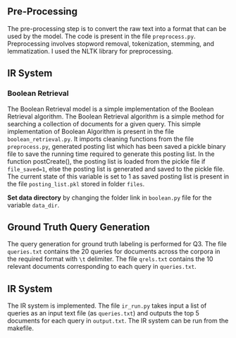 ## Pre-Processing
The pre-processing step is to convert the raw text into a format that can be used by the model. The code is present in the file `preprocess.py`. Preprocessing involves stopword removal, tokenization, stemming, and lemmatization. I used the NLTK library for preprocessing.

## IR System
### Boolean Retrieval
The Boolean Retrieval model is a simple implementation of the Boolean Retrieval algorithm. The Boolean Retrieval algorithm is a simple method for searching a collection of documents for a given query.
This simple implementation of Boolean Algorithm is present in the file `boolean_retrieval.py`. It imports cleaning functions from the file `preprocess.py`, generated posting list which has been saved a pickle binary file to save the running time required to generate this posting list. In the function postCreate(), the posting list is loaded from the pickle file if `file_saved=1`, else the posting list is generated and saved to the pickle file. The current state of this variable is set to 1 as saved posting list is present in the file `posting_list.pkl` stored in folder `files`.

**Set data directory** by changing the folder link in `boolean.py` file for the variable `data_dir`.

## Ground Truth Query Generation
The query generation for ground truth labeling is performed for Q3. The file `queries.txt` contains the 20 queries for documents across the corpora in the required format with `\t` delimiter. The file `qrels.txt` contains the 10 relevant documents corresponding to each query in `queries.txt`.

## IR System
The IR system is implemented. The file `ir_run.py` takes input a list of queries as an input text file (as `queries.txt`) and outputs the top 5 documents for each query in `output.txt`.
The IR system can be run from the makefile.